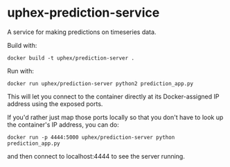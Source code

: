 # uphex-prediction-service
A service for making predictions on timeseries data.

Build with:

    docker build -t uphex/prediction-server .

Run with:

    docker run uphex/prediction-server python2 prediction_app.py

This will let you connect to the container directly at its Docker-assigned IP
address using the exposed ports.

If you'd rather just map those ports locally so that you don't have to look
up the container's IP address, you can do:

    docker run -p 4444:5000 uphex/prediction-server python prediction_app.py

and then connect to localhost:4444 to see the server running.
